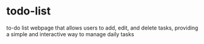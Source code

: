 # todo-list
to-do list webpage that allows users to add, edit, and delete tasks, providing a simple and interactive way to manage daily tasks
